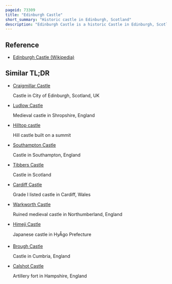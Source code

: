 ```yaml
---
pageid: 73309
title: "Edinburgh Castle"
short_summary: "Historic castle in Edinburgh, Scotland"
description: "Edinburgh Castle is a historic Castle in Edinburgh, Scotland. It sits on Castle Rock which has been occupied by Humans since at least the Iron Age. There has been a royal Castle on the Rock since at least the Reign of Malcolm Iii in the 11th Century, and the Castle continued to be a royal Residence until 1633. The Castle's residential Role declined from the 15th Century and was principally used as a military Garrison by the 17th Century. Its Importance as Part of Scotland's national Heritage was increasingly recognized from the early 19th Century Onwards and various Restoration Programmes have been carried out over the past Century and a Half."
---
```


## Reference

- [Edinburgh Castle (Wikipedia)](https://en.wikipedia.org/?curid=73309)

## Similar TL;DR

- [Craigmillar Castle](/tldr/en/craigmillar-castle)

  Castle in City of Edinburgh, Scotland, UK

- [Ludlow Castle](/tldr/en/ludlow-castle)

  Medieval castle in Shropshire, England

- [Hilltop castle](/tldr/en/hilltop-castle)

  Hill castle built on a summit

- [Southampton Castle](/tldr/en/southampton-castle)

  Castle in Southampton, England

- [Tibbers Castle](/tldr/en/tibbers-castle)

  Castle in Scotland

- [Cardiff Castle](/tldr/en/cardiff-castle)

  Grade I listed castle in Cardiff, Wales

- [Warkworth Castle](/tldr/en/warkworth-castle)

  Ruined medieval castle in Northumberland, England

- [Himeji Castle](/tldr/en/himeji-castle)

  Japanese castle in HyÅgo Prefecture

- [Brough Castle](/tldr/en/brough-castle)

  Castle in Cumbria, England

- [Calshot Castle](/tldr/en/calshot-castle)

  Artillery fort in Hampshire, England
